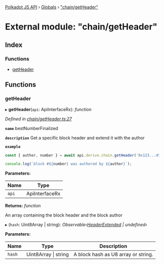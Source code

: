 [Polkadot JS API](../README.md) › [Globals](../globals.md) › ["chain/getHeader"](_chain_getheader_.md)

# External module: "chain/getHeader"

## Index

### Functions

* [getHeader](_chain_getheader_.md#getheader)

## Functions

###  getHeader

▸ **getHeader**(`api`: ApiInterfaceRx): *function*

*Defined in [chain/getHeader.ts:27](https://github.com/polkadot-js/api/blob/b8d7f4803b/packages/api-derive/src/chain/getHeader.ts#L27)*

**`name`** bestNumberFinalized

**`description`** Get a specific block header and extend it with the author

**`example`** 
<BR>

```javascript
const { author, number } = await api.derive.chain.getHeader('0x123...456');

console.log(`block #${number} was authored by ${author}`);
```

**Parameters:**

Name | Type |
------ | ------ |
`api` | ApiInterfaceRx |

**Returns:** *function*

An array containing the block header and the block author

▸ (`hash`: Uint8Array | string): *Observable‹[HeaderExtended](../classes/_type_headerextended_.headerextended.md) | undefined›*

**Parameters:**

Name | Type | Description |
------ | ------ | ------ |
`hash` | Uint8Array &#124; string | A block hash as U8 array or string. |
